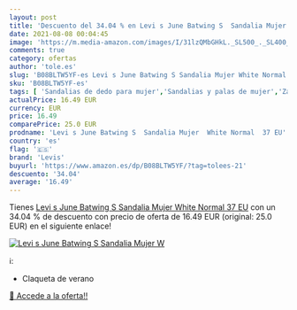 ```yaml
---
layout: post
title: 'Descuento del 34.04 % en Levi s June Batwing S  Sandalia Mujer  W'
date: 2021-08-08 00:04:45
image: 'https://m.media-amazon.com/images/I/31lzQMbGHkL._SL500_._SL400_.jpg'
comments: true
category: ofertas
author: 'tole.es'
slug: 'B08BLTW5YF-es Levi s June Batwing S Sandalia Mujer White Normal 37 EU'
sku: 'B08BLTW5YF-es'
tags: [ 'Sandalias de dedo para mujer','Sandalias y palas de mujer','Zapatos','Zapatos para mujer','Zapatos y complementos','levis','sandalia', ]
actualPrice: 16.49 EUR
currency: EUR
price: 16.49
comparePrice: 25.0 EUR
prodname: 'Levi s June Batwing S  Sandalia Mujer  White Normal  37 EU'
country: 'es'
flag: '🇪🇸'
brand: 'Levis'
buyurl: 'https://www.amazon.es/dp/B08BLTW5YF/?tag=tolees-21'
descuento: '34.04'
average: '16.49'
---
```


Tienes [Levi s June Batwing S  Sandalia Mujer  White Normal  37 EU](https://www.amazon.es/dp/B08BLTW5YF/?tag=tolees-21) con un 34.04 % de descuento con precio de oferta de 16.49 EUR (original: 25.0 EUR) en el siguiente enlace!

[![Levi s June Batwing S  Sandalia Mujer  W](https://m.media-amazon.com/images/I/31lzQMbGHkL._SL500_._SL400_.jpg)](https://www.amazon.es/dp/B08BLTW5YF/?tag=tolees-21)

ℹ️:

- Claqueta de verano

[🛒 Accede a la oferta!!](https://www.amazon.es/dp/B08BLTW5YF/?tag=tolees-21)
